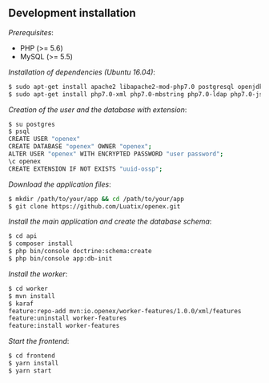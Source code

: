 ## Development installation

*Prerequisites*:

- PHP (>= 5.6)
- MySQL (>= 5.5)

*Installation of dependencies (Ubuntu 16.04)*:
```bash
$ sudo apt-get install apache2 libapache2-mod-php7.0 postgresql openjdk-8-jre
$ sudo apt-get install php7.0-xml php7.0-mbstring php7.0-ldap php7.0-json php7.0-curl php7.0-pgsql
```

*Creation of the user and the database with extension*:
```bash
$ su postgres
$ psql
CREATE USER "openex"
CREATE DATABASE "openex" OWNER "openex";
ALTER USER "openex" WITH ENCRYPTED PASSWORD "user password";
\c openex
CREATE EXTENSION IF NOT EXISTS "uuid-ossp";
```

*Download the application files*:
```bash
$ mkdir /path/to/your/app && cd /path/to/your/app
$ git clone https://github.com/Luatix/openex.git
```

*Install the main application and create the database schema*:
```bash
$ cd api
$ composer install
$ php bin/console doctrine:schema:create
$ php bin/console app:db-init
```

*Install the worker*:
```bash
$ cd worker
$ mvn install
$ karaf
feature:repo-add mvn:io.openex/worker-features/1.0.0/xml/features
feature:uninstall worker-features
feature:install worker-features
```

*Start the frontend*:
```bash
$ cd frontend
$ yarn install
$ yarn start
```
